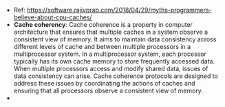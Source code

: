 - Ref: https://software.rajivprab.com/2018/04/29/myths-programmers-believe-about-cpu-caches/
- **Cache coherency**: Cache coherence is a property in computer architecture that ensures that multiple caches in a system observe a consistent view of memory. It aims to maintain data consistency across different levels of cache and between multiple processors in a multiprocessor system.
  In a multiprocessor system, each processor typically has its own cache memory to store frequently accessed data. When multiple processors access and modify shared data, issues of data consistency can arise. Cache coherence protocols are designed to address these issues by coordinating the actions of caches and ensuring that all processors observe a consistent view of memory.
- 
